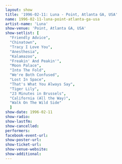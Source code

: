 ```yaml
---
layout: show
title: '1996-02-11: Luna - Point, Atlanta GA, USA'
name: 1996-02-11-luna-point-atlanta-ga-usa
artist-name: 'Luna'
show-venue: 'Point, Atlanta GA, USA'
show-setlist: [
  "Friendly Advice",
  "Chinatown",
  "Tracy I Love You",
  "Anesthesia",
  "Kalamazoo",
  "Freakin' And Peakin'",
  "Moon Palace",
  "Into The Fold",
  "We're Both Confused",
  "Lost In Space",
  "That's What You Always Say",
  "Tiger Lily",
  "23 Minutes in Brussels",
  "California (All the Way)",
  "Walk On The Wild Side"
  ]
show-date: 1996-02-11
show-radio: 
show-lastfm: 
show-cancelled: 
performers: 
facebook-event-url: 
show-poster-url: 
show-ticket-url: 
show-venue-website: 
show-additional: 
---
```



